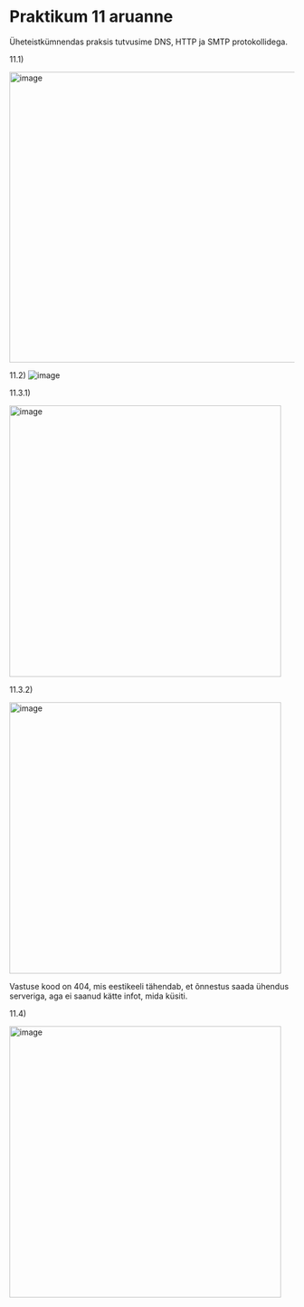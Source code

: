 # Praktikum 11 aruanne
Üheteistkümnendas praksis tutvusime DNS, HTTP ja SMTP protokollidega.

11.1)

<img width="514" alt="image" src="https://github.com/armeig/opsys_praktikumid_armei_grete/assets/145908210/9d531b9d-da0d-402c-9f77-e2a72e1d78c2">

11.2) 
![image](https://github.com/armeig/opsys_praktikumid_armei_grete/assets/145908210/30c1d620-6bc9-4f7c-859e-e06e0226f16b)

11.3.1)

<img width="480" alt="image" src="https://github.com/armeig/opsys_praktikumid_armei_grete/assets/145908210/7e25f1d7-2de3-42bf-a59e-653c35593cb9">

11.3.2)

<img width="480" alt="image" src="https://github.com/armeig/opsys_praktikumid_armei_grete/assets/145908210/38934177-fbc4-42f3-8034-ca444d67aa3f">

Vastuse kood on 404, mis eestikeeli tähendab, et õnnestus saada ühendus serveriga, aga ei saanud kätte infot, mida küsiti.

11.4)

<img width="480" alt="image" src="https://github.com/armeig/opsys_praktikumid_armei_grete/assets/145908210/1742caa2-ce2a-4f40-9b8c-4f5858b4274f">





